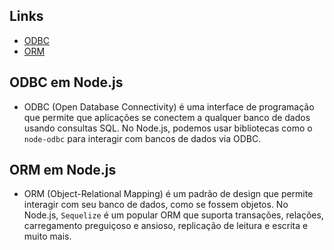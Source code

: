 ## __Links__

- [ODBC](odbc-atividade-db/src/odbc.js)
- [ORM](orm-atividade-db/src/orm.js)   

## __ODBC em Node.js__

* ODBC (Open Database Connectivity) é uma interface de programação que permite que aplicações se conectem a qualquer banco de dados usando consultas SQL. No Node.js, podemos usar bibliotecas como o `node-odbc` para interagir com bancos de dados via ODBC.

## __ORM em Node.js__

* ORM (Object-Relational Mapping) é um padrão de design que permite interagir com seu banco de dados, como se fossem objetos. No Node.js, `Sequelize` é um popular ORM que suporta transações, relações, carregamento preguiçoso e ansioso, replicação de leitura e escrita e muito mais.

